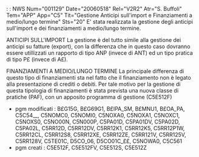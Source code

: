  :  : NWS Num="001129" Date="20060518" Rel="V2R2" Atr="S. Buffoli" Tem="APP" App="C5" Tit="Gestione Anticipi sull'import e Finanziamenti a medio/lungo termine" Sts="20"
E' stata realizzata la gestione degli anticipi sull'import e dei finanziamenti a medio/lungo termine.

ANTICIPI SULL'IMPORT
La gestione è del tutto simile alla gestione dei anticipi su fatture (export), con la  differenza che in questo caso dovranno essere utillizzati un rapporto di tipo ANP (invece di ANT) ed un tipo pratica di tipo P£ (invece di A£).

FINANZIAMENTI A MEDIO/LUNGO TERMINE
La principale differenza di questo tipo di finanziamenti sta nel fatto che il finanziamento non è legato alla presentazione di crediti o debiti. Per tale motivo per la gestione di questa tipologia
di finanziamenti è stata prevista una nuova classe di pratiche (PAF), con un apposito programma di gestione (C5E512F)

* pgm modificati :  B£G15G, B£G69G1, B£IPA_SM, B£MNU1, B£OA_PA, C5C54__, C5NOMC0, C5NOMI0, C5NOXA0, C5NOXA1, C5NOXC1, C5NOXS0, C5NO00N, C5N000P, C5PA01D, C5PA01DV, C5PA02D, C5PA02L, C5RR12D, C5RR12DV,
C5RR12K1, C5RR12K5, C5RR12P1W, C5RR12CL, C5RR12S8, C5RR12XE, C5RR12ZE, C5RR121V, C5RR125V, C5RR128V,
C5TE01C, D5CO_06, D5CO01C_££, C5NOWA0, C5C561
* pgm creati :  C5E512F, C5E512FV, C5E512S, C5E512Z
